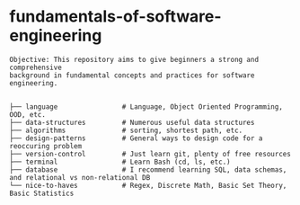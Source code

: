 # fundamentals-of-software-engineering
    
    Objective: This repository aims to give beginners a strong and comprehensive
    background in fundamental concepts and practices for software engineering.


    ├── language                # Language, Object Oriented Programming, OOD, etc.
    ├── data-structures         # Numerous useful data structures 
    ├── algorithms              # sorting, shortest path, etc.
    ├── design-patterns         # General ways to design code for a reoccuring problem
    ├── version-control         # Just learn git, plenty of free resources
    ├── terminal                # Learn Bash (cd, ls, etc.)
    ├── database                # I recommend learning SQL, data schemas, and relational vs non-relational DB
    └── nice-to-haves           # Regex, Discrete Math, Basic Set Theory, Basic Statistics



